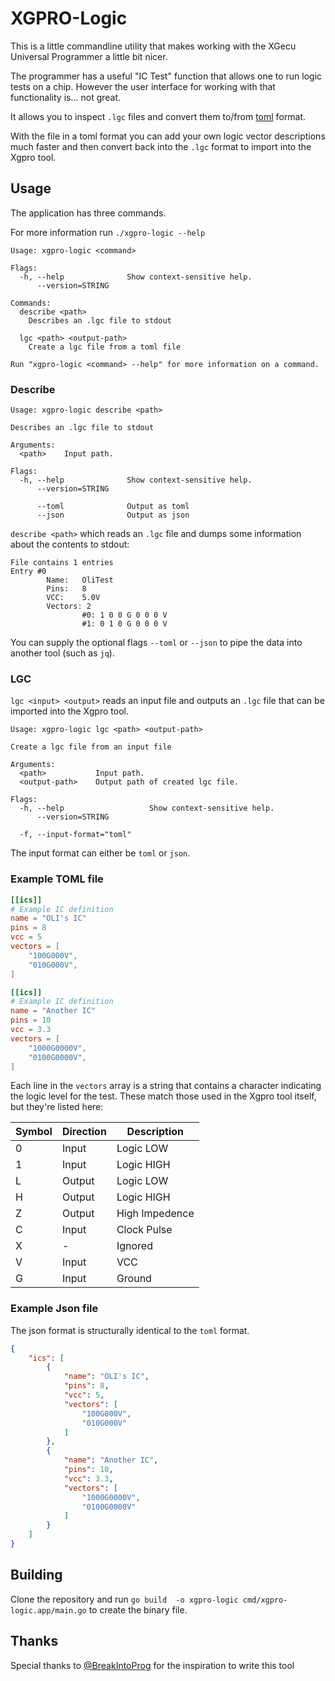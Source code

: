 # XGPRO-Logic

This is a little commandline utility that makes working with the XGecu Universal Programmer a little bit nicer.

The programmer has a useful "IC Test" function that allows one to run logic tests on a chip. However the user interface for working with that functionality is... not great.

It allows you to inspect `.lgc` files and convert them to/from [toml](https://github.com/toml-lang/toml) format.

With the file in a toml format you can add your own logic vector descriptions much faster and then convert back into the `.lgc` format to import into the Xgpro tool.

## Usage

The application has three commands.

For more information run `./xgpro-logic --help`

```
Usage: xgpro-logic <command>

Flags:
  -h, --help              Show context-sensitive help.
      --version=STRING

Commands:
  describe <path>
    Describes an .lgc file to stdout

  lgc <path> <output-path>
    Create a lgc file from a toml file

Run "xgpro-logic <command> --help" for more information on a command.
```

### Describe

```
Usage: xgpro-logic describe <path>

Describes an .lgc file to stdout

Arguments:
  <path>    Input path.

Flags:
  -h, --help              Show context-sensitive help.
      --version=STRING

      --toml              Output as toml
      --json              Output as json
```

`describe <path>` which reads an `.lgc` file and dumps some information about the contents to stdout:

```
File contains 1 entries
Entry #0
        Name:   OliTest
        Pins:   8
        VCC:    5.0V
        Vectors: 2
                #0: 1 0 0 G 0 0 0 V 
                #1: 0 1 0 G 0 0 0 V 
```

You can supply the optional flags `--toml` or `--json` to pipe the data into another tool (such as `jq`).

### LGC
`lgc <input> <output>` reads an input file and outputs an `.lgc` file that can be imported into the Xgpro tool.

```
Usage: xgpro-logic lgc <path> <output-path>

Create a lgc file from an input file

Arguments:
  <path>           Input path.
  <output-path>    Output path of created lgc file.

Flags:
  -h, --help                   Show context-sensitive help.
      --version=STRING

  -f, --input-format="toml"
```

The input format can either be `toml` or `json`.

### Example TOML file

```toml
[[ics]]
# Example IC definition
name = "OLI's IC"
pins = 8
vcc = 5
vectors = [
    "100G000V",
    "010G000V",
]

[[ics]]
# Example IC definition
name = "Another IC"
pins = 10
vcc = 3.3
vectors = [
    "1000G0000V",
    "0100G0000V",
]
```

Each line in the `vectors` array is a string that contains a character indicating the logic level for the test. These match those used in the Xgpro tool itself, but they're listed here:

Symbol | Direction | Description
--- | --- | --
0 | Input | Logic LOW
1 | Input | Logic HIGH
L | Output | Logic LOW
H | Output | Logic HIGH
Z | Output | High Impedence
C | Input | Clock Pulse
X | - | Ignored
V | Input | VCC
G | Input | Ground

### Example Json file

The json format is structurally identical to the `toml` format.

```json
{
    "ics": [
        {
            "name": "OLI's IC",
            "pins": 8,
            "vcc": 5,
            "vectors": [
                "100G000V",
                "010G000V"
            ]
        },
        {
            "name": "Another IC",
            "pins": 10,
            "vcc": 3.3,
            "vectors": [
                "1000G0000V",
                "0100G0000V"
            ]
        }
    ]
}
```


## Building

Clone the repository and run `go build  -o xgpro-logic cmd/xgpro-logic.app/main.go` to create the binary file.


## Thanks

Special thanks to [@BreakIntoProg](https://twitter.com/breakintoprog) for the inspiration to write this tool